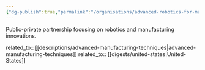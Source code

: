 ```yaml
---
{"dg-publish":true,"permalink":"/organisations/advanced-robotics-for-manufacturing-arm-institute/","title":"Advanced Robotics for Manufacturing (ARM) Institute"}
---
```



Public-private partnership focusing on robotics and manufacturing innovations.

related_to:: [[descriptions/advanced-manufacturing-techniques\|advanced-manufacturing-techniques]]
related_to:: [[digests/united-states\|United-States]]
